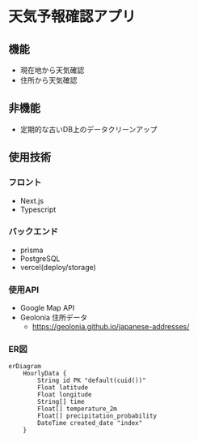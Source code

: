 # 天気予報確認アプリ

## 機能
- 現在地から天気確認
- 住所から天気確認
## 非機能
- 定期的な古いDB上のデータクリーンアップ

## 使用技術
### フロント
- Next.js
- Typescript
  
### バックエンド
- prisma
- PostgreSQL
- vercel(deploy/storage)
  
### 使用API
- Google Map API
- Geolonia 住所データ
  - https://geolonia.github.io/japanese-addresses/

### ER図
```mermaid
erDiagram
    HourlyData {
        String id PK "default(cuid())"
        Float latitude
        Float longitude
        String[] time
        Float[] temperature_2m
        Float[] precipitation_probability
        DateTime created_date "index"
    }
```